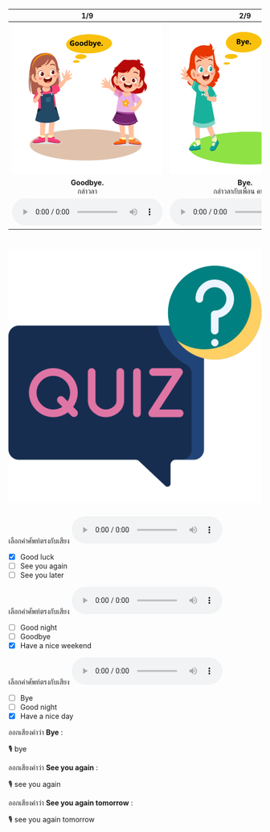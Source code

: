 <div class="carrousel">


|1/9|2/9|3/9|4/9|5/9|6/9|7/9|8/9|9/9|
| :----: | :----: | :----: | :----: | :----: | :----: | :----: | :----: | :----: |
|![](/media/img/leave&#x20;talking__Goodbye.svg)|![](/media/img/leave&#x20;talking__Bye.svg)|![](/media/img/leave&#x20;talking__Good&#x20;night.svg)|![](/media/img/leave&#x20;talking__Have&#x20;a&#x20;nice&#x20;day.svg)|![](/media/img/leave&#x20;talking__See&#x20;you&#x20;again&#x20;tomorrow.svg)|![](/media/img/leave&#x20;talking__Good&#x20;luck.svg)|![](/media/img/leave&#x20;talking__See&#x20;you&#x20;again.svg)|![](/media/img/leave&#x20;talking__See&#x20;you&#x20;later.svg)|![](/media/img/leave&#x20;talking__Have&#x20;a&#x20;nice&#x20;weekend.svg)|
|**Goodbye.**<br>กล่าวลา|**Bye.**<br>กล่าวลากับเพื่อน คนสนิท|**Good night.**<br>กล่าวลาก่อนเข้านอน|**Have a nice day.**<br>ขอให้มีวันที่ดี|**See you again tomorrow.**<br>เจอกันพรุ่งนี้|**Good luck.**<br> โชคดี|**See you again.**<br>แล้วเจอกันใหม่|**See you later.**<br>แล้วเจอกันใหม่|**Have a nice weekend.**<br> ขอให้มีช่วงสุดสัปดาห์ที่ดี|
|![](/media/audio/Goodbye.mp3)|![](/media/audio/Bye.mp3)|![](/media/audio/Good&#x20;night.mp3)|![](/media/audio/Have&#x20;a&#x20;nice&#x20;day.mp3)|![](/media/audio/See&#x20;you&#x20;again&#x20;tomorrow.mp3)|![](/media/audio/Good&#x20;luck.mp3)|![](/media/audio/See&#x20;you&#x20;again.mp3)|![](/media/audio/See&#x20;you&#x20;later.mp3)|![](/media/audio/Have&#x20;a&#x20;nice&#x20;weekend.mp3)|

</div>



# ![icon](/media/icons/quiz.svg) 

<div class=question>

เลือกคำศัพท์ตรงกับเสียง ![](/media/audio/Good&#x20;luck.mp3) 
 - [x] Good luck
 - [ ] See you again
 - [ ] See you later
</div>

<div class=question>

เลือกคำศัพท์ตรงกับเสียง ![](/media/audio/Have&#x20;a&#x20;nice&#x20;weekend.mp3) 
 - [ ] Good night
 - [ ] Goodbye
 - [x] Have a nice weekend
</div>

<div class=question>

เลือกคำศัพท์ตรงกับเสียง ![](/media/audio/Have&#x20;a&#x20;nice&#x20;day.mp3) 
 - [ ] Bye
 - [ ] Good night
 - [x] Have a nice day
</div>

<div class=question>

ออกเสียงคำว่า **Bye** :

🎙️ bye

</div>
<div class=question>

ออกเสียงคำว่า **See you again** :

🎙️ see you again

</div>
<div class=question>

ออกเสียงคำว่า **See you again tomorrow** :

🎙️ see you again tomorrow

</div>
